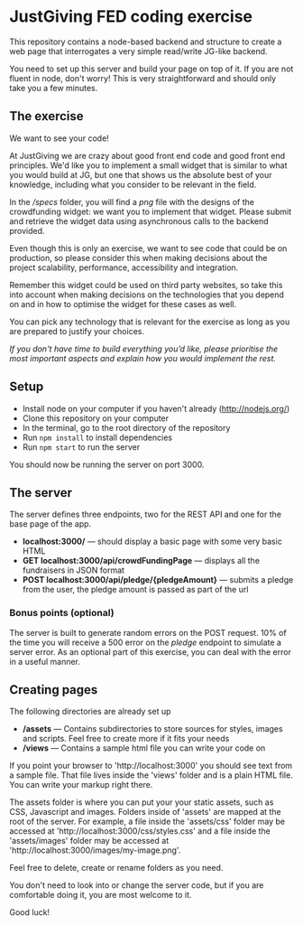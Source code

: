 # JustGiving FED coding exercise #

This repository contains a node-based backend and structure to create a web page that interrogates a very simple read/write JG-like backend.

You need to set up this server and build your page on top of it. If you are not fluent in node, don't worry! This is very straightforward and should only take you a few minutes.

## The exercise ##

We want to see your code!

At JustGiving we are crazy about good front end code and good front end principles. We'd like you to implement a small widget that is similar to what you would build at JG, but one that shows us the absolute best of your knowledge, including what you consider to be relevant in the field.

In the */specs* folder, you will find a *png* file with the designs of the crowdfunding widget: we want you to implement that widget. Please submit and retrieve the widget data using asynchronous calls to the backend provided.

Even though this is only an exercise, we want to see code that could be on production, so please consider this when making decisions about the project scalability, performance, accessibility and integration.

Remember this widget could be used on third party websites, so take this into account when making decisions on the technologies that you depend on and in how to optimise the widget for these cases as well.

You can pick any technology that is relevant for the exercise as long as you are prepared to justify your choices.

*If you don't have time to build everything you’d like, please prioritise the most important aspects and explain how you would implement the rest.*


## Setup ##

* Install node on your computer if you haven't already (http://nodejs.org/)
* Clone this repository on your computer
* In the terminal, go to the root directory of the repository
* Run `npm install` to install dependencies
* Run `npm start` to run the server

You should now be running the server on port 3000.


## The server ##

The server defines three endpoints, two for the REST API and one for the base page of the app.

* **localhost:3000/** — should display a basic page with some very basic HTML
* **GET localhost:3000/api/crowdFundingPage** — displays all the fundraisers in JSON format
* **POST localhost:3000/api/pledge/{pledgeAmount}** — submits a pledge from the user, the pledge amount is passed as part of the url

### Bonus points (optional) ###

The server is built to generate random errors on the POST request. 10% of the time you will receive a 500 error on the *pledge* endpoint to simulate a server error. As an optional part of this exercise, you can deal with the error in a useful manner.

## Creating pages ##

The following directories are already set up

* **/assets** — Contains subdirectories to store sources for styles, images and scripts. Feel free to create more if it fits your needs
* **/views** — Contains a sample html file you can write your code on


If you point your browser to 'http://localhost:3000' you should see text from a sample file.
That file lives inside the 'views' folder and is a plain HTML file. You can write your markup right there.

The assets folder is where you can put your your static assets, such as CSS, Javascript and images.
Folders inside of 'assets' are mapped at the root of the server. For example, a file inside the 'assets/css' folder
may be accessed at 'http://localhost:3000/css/styles.css' and a file inside the 'assets/images' folder may be accessed
at 'http://localhost:3000/images/my-image.png'.

Feel free to delete, create or rename folders as you need.

You don't need to look into or change the server code, but if you are comfortable doing it, you are most welcome to it.

Good luck!